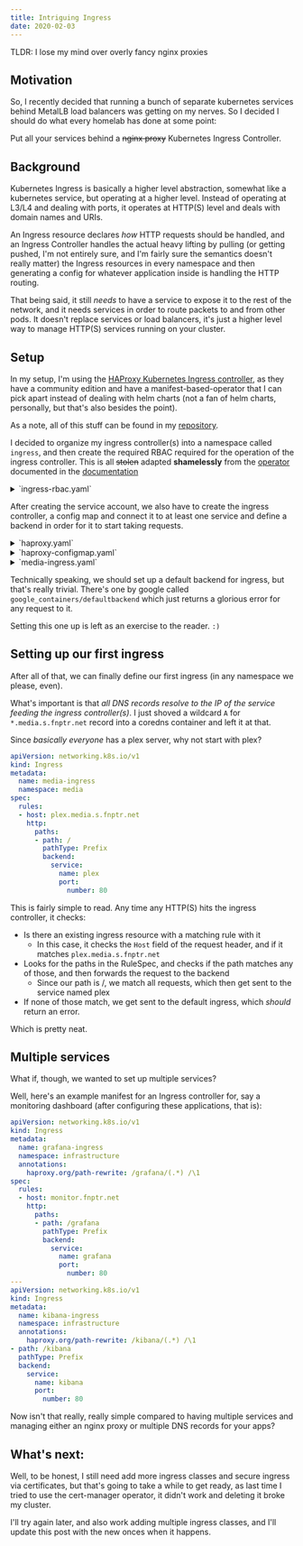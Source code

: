 ```yaml
---
title: Intriguing Ingress
date: 2020-02-03
---
```


TLDR: I lose my mind over overly fancy nginx proxies

## Motivation

So, I recently decided that running a bunch of separate kubernetes services behind MetalLB load balancers was getting on my nerves. So I decided I should do what every homelab has done at some point:

Put all your services behind a ~~nginx proxy~~ Kubernetes Ingress Controller.

## Background

Kubernetes Ingress is basically a higher level abstraction, somewhat like a kubernetes service, but operating at a higher level. Instead of operating at L3/L4 and dealing with ports, it operates at HTTP(S) level and deals with domain names and URIs.

An Ingress resource declares *how* HTTP requests should be handled, and an Ingress Controller handles the actual heavy lifting by pulling (or getting pushed, I'm not entirely sure, and I'm fairly sure the semantics doesn't really matter) the Ingress resources in every namespace and then generating a config for whatever application inside is handling the HTTP routing.

That being said, it still *needs* to have a service to expose it to the rest of the network, and it needs services in order to route packets to and from other pods. It doesn't replace services or load balancers, it's just a higher level way to manage HTTP(S) services running on your cluster.

## Setup

In my setup, I'm using the [HAProxy Kubernetes Ingress controller](https://github.com/haproxytech/kubernetes-ingress), as they have a community edition and have a manifest-based-operator that I can pick apart instead of dealing with helm charts (not a fan of helm charts, personally, but that's also besides the point).

As a note, all of this stuff can be found in my [repository](https://github.com/lambda-funcptr/homelab).

I decided to organize my ingress controller(s) into a namespace called `ingress`, and then create the required RBAC required for the operation of the ingress controller. This is all ~~stolen~~ adapted **shamelessly** from the [operator](https://raw.githubusercontent.com/haproxytech/kubernetes-ingress/v1.5/deploy/haproxy-ingress.yaml) documented in the [documentation](https://www.haproxy.com/documentation/kubernetes/latest/)

<details>
<summary>`ingress-rbac.yaml`</summary>
```yaml
apiVersion: v1
kind: ServiceAccount
metadata:
name: ingress-service-account
namespace: ingress
---
kind: ClusterRole
apiVersion: rbac.authorization.k8s.io/v1
metadata:
name: ingress-cluster-role
rules:
- apiGroups:
    - ""
      resources:
    - configmaps
    - endpoints
    - nodes
    - pods
    - services
    - namespaces
    - events
    - serviceaccounts
      verbs:
    - get
    - list
    - watch
- apiGroups:
    - "extensions"
    - "networking.k8s.io"
      resources:
    - ingresses
    - ingresses/status
    - ingressclasses
      verbs:
    - get
    - list
    - watch
- apiGroups:
    - "extensions"
    - "networking.k8s.io"
      resources:
    - ingresses/status
      verbs:
    - update
- apiGroups:
    - ""
      resources:
    - secrets
      verbs:
    - get
    - list
    - watch
    - create
    - patch
    - update
---
kind: ClusterRoleBinding
apiVersion: rbac.authorization.k8s.io/v1
metadata:
name: ingress-cluster-role-binding
namespace: ingress
roleRef:
apiGroup: rbac.authorization.k8s.io
kind: ClusterRole
name: ingress-cluster-role
subjects:
- kind: ServiceAccount
  name: ingress-service-account
  namespace: ingress
```
</details>

After creating the service account, we also have to create the ingress controller, a config map and connect it to at least one service and define a backend in order for it to start taking requests.

<details>
<summary>`haproxy.yaml`</summary>

```yaml
apiVersion: apps/v1
kind: Deployment
metadata:
  labels:
    run: haproxy-ingress
  name: haproxy-ingress
  namespace: ingress
spec:
  replicas: 1
  selector:
    matchLabels:
      run: haproxy-ingress
  template:
    metadata:
      labels:
        run: haproxy-ingress
    spec:
      serviceAccountName: ingress-service-account
      containers:
      - name: haproxy-ingress
        image: harbor.fnptr.net/docker/haproxytech/kubernetes-ingress
        args:
          - --configmap=ingress/haproxy
          - --default-backend-service=haproxy-controller/ingress-default-backend
        securityContext:
          runAsUser:  1000
          runAsGroup: 1000
          capabilities:
            drop:
              - ALL
            add:
              - NET_BIND_SERVICE
        resources:
          requests:
            cpu: "500m"
            memory: "50Mi"
        livenessProbe:
          httpGet:
            path: /healthz
            port: 1042
        ports:
        - name: http
          containerPort: 80
        - name: https
          containerPort: 443
        - name: stat
          containerPort: 1024
        env:
        - name: TZ
          value: "America/New_York"
        - name: POD_NAME
          valueFrom:
            fieldRef:
              fieldPath: metadata.name
        - name: POD_NAMESPACE
          valueFrom:
            fieldRef:
              fieldPath: metadata.namespace
      initContainers:
        - name: sysctl
          image: busybox:musl
          command:
            - /bin/sh
            - -c
            - sysctl -w net.ipv4.ip_unprivileged_port_start=0
          securityContext:
            privileged: true
```

</details>

<details>
<summary>`haproxy-configmap.yaml`</summary>

```yaml
apiVersion: v1
kind: ConfigMap
metadata:
  name: haproxy
  namespace: ingress
data:
```

</details>
<details>
<summary>`media-ingress.yaml`</summary>

```yaml
apiVersion: v1
kind: Service
metadata:
  labels:
    run: haproxy-ingress
  name: haproxy-ingress
  namespace: ingress
spec:
  selector:
    run: haproxy-ingress
  type: LoadBalancer
  ports:
  - name: http
    port: 80
    protocol: TCP
    targetPort: 80
  - name: https
    port: 443
    protocol: TCP
    targetPort: 443
  - name: stat
    port: 1024
    protocol: TCP
    targetPort: 1024
```

</details>

Technically speaking, we should set up a default backend for ingress, but that's really trivial. There's one by google called `google_containers/defaultbackend` which just returns a glorious error for any request to it. 

Setting this one up is left as an exercise to the reader. `:)`

## Setting up our first ingress

After all of that, we can finally define our first ingress (in any namespace we please, even).

What's important is that *all DNS records resolve to the IP of the service feeding the ingress controller(s)*. I just shoved a wildcard `A` for `*.media.s.fnptr.net` record into a coredns container and left it at that.

Since *basically everyone* has a plex server, why not start with plex?

```yaml
apiVersion: networking.k8s.io/v1
kind: Ingress
metadata:
  name: media-ingress
  namespace: media
spec:
  rules:
  - host: plex.media.s.fnptr.net
    http:
      paths:
      - path: /
        pathType: Prefix
        backend:
          service:
            name: plex
            port:
              number: 80
```

This is fairly simple to read.
Any time any HTTP(S) hits the ingress controller, it checks:

- Is there an existing ingress resource with a matching rule with it
    - In this case, it checks the `Host` field of the request header, and if it matches `plex.media.s.fnptr.net`
- Looks for the paths in the RuleSpec, and checks if the path matches any of those, and then forwards the request to the backend
    - Since our path is /, we match all requests, which then get sent to the service named plex
- If none of those match, we get sent to the default ingress, which *should* return an error.

Which is pretty neat.


## Multiple services

What if, though, we wanted to set up multiple services?

Well, here's an example manifest for an Ingress controller for, say a monitoring dashboard (after configuring these applications, that is):

```yaml
apiVersion: networking.k8s.io/v1
kind: Ingress
metadata:
  name: grafana-ingress
  namespace: infrastructure
  annotations:
    haproxy.org/path-rewrite: /grafana/(.*) /\1
spec:
  rules:
  - host: monitor.fnptr.net
    http:
      paths:
      - path: /grafana
        pathType: Prefix
        backend:
          service:
            name: grafana
            port:
              number: 80
---
apiVersion: networking.k8s.io/v1
kind: Ingress
metadata:
  name: kibana-ingress
  namespace: infrastructure
  annotations:
    haproxy.org/path-rewrite: /kibana/(.*) /\1
- path: /kibana
  pathType: Prefix
  backend:
    service:
      name: kibana
      port:
        number: 80
```

Now isn't that really, really simple compared to having multiple services and managing either an nginx proxy or multiple DNS records for your apps?

## What's next:

Well, to be honest, I still need add more ingress classes and secure ingress via certificates, but that's going to take a while to get ready, as last time I tried to use the cert-manager operator, it didn't work and deleting it broke my cluster.

I'll try again later, and also work adding multiple ingress classes, and I'll update this post with the new onces when it happens.